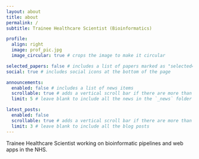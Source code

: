 ```yaml
---
layout: about
title: about
permalink: /
subtitle: Trainee Healthcare Scientist (Bioinformatics)

profile:
  align: right
  image: prof_pic.jpg
  image_circular: true # crops the image to make it circular

selected_papers: false # includes a list of papers marked as "selected={true}"
social: true # includes social icons at the bottom of the page

announcements:
  enabled: false # includes a list of news items
  scrollable: true # adds a vertical scroll bar if there are more than 3 news items
  limit: 5 # leave blank to include all the news in the `_news` folder

latest_posts:
  enabled: false
  scrollable: true # adds a vertical scroll bar if there are more than 3 new posts items
  limit: 3 # leave blank to include all the blog posts
---
```


Trainee Healthcare Scientist working on bioinformatic pipelines and web apps in the NHS.

